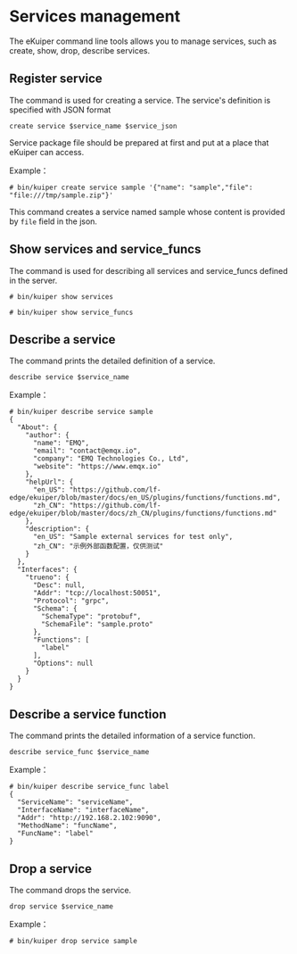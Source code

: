 # Services management

The eKuiper command line tools allows you to manage services, such as create, show, drop, describe services.

## Register service

The command is used for creating a service. The service's definition is specified with JSON format

```shell
create service $service_name $service_json
```

Service package file should be prepared at first and put at a place that eKuiper can access.

Example：

```shell
# bin/kuiper create service sample '{"name": "sample","file": "file:///tmp/sample.zip"}'
```

This command creates a service named sample whose content is provided by `file` field in the json.

## Show services and service_funcs

The command is used for describing all services and service_funcs defined in the server.

```shell
# bin/kuiper show services
```

```shell
# bin/kuiper show service_funcs
```

## Describe a service

The command prints the detailed definition of a service.

```shell
describe service $service_name
```

Example：

```shell
# bin/kuiper describe service sample
{
  "About": {
    "author": {
      "name": "EMQ",
      "email": "contact@emqx.io",
      "company": "EMQ Technologies Co., Ltd",
      "website": "https://www.emqx.io"
    },
    "helpUrl": {
      "en_US": "https://github.com/lf-edge/ekuiper/blob/master/docs/en_US/plugins/functions/functions.md",
      "zh_CN": "https://github.com/lf-edge/ekuiper/blob/master/docs/zh_CN/plugins/functions/functions.md"
    },
    "description": {
      "en_US": "Sample external services for test only",
      "zh_CN": "示例外部函数配置，仅供测试"
    }
  },
  "Interfaces": {
    "trueno": {
      "Desc": null,
      "Addr": "tcp://localhost:50051",
      "Protocol": "grpc",
      "Schema": {
        "SchemaType": "protobuf",
        "SchemaFile": "sample.proto"
      },
      "Functions": [
        "label"
      ],
      "Options": null
    }
  }
}

```

## Describe a service function

The command prints the detailed information of a service function.

```shell
describe service_func $service_name
```

Example：

```shell
# bin/kuiper describe service_func label
{
  "ServiceName": "serviceName",
  "InterfaceName": "interfaceName",
  "Addr": "http://192.168.2.102:9090",
  "MethodName": "funcName",
  "FuncName": "label"
}
```

## Drop a service

The command drops the service.

```shell
drop service $service_name
```

Example：

```shell
# bin/kuiper drop service sample
```
